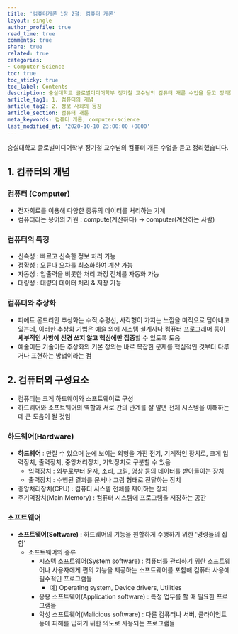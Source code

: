 ```yaml
---
title: '컴퓨터개론 1장 2절: 컴퓨터 개론'
layout: single
author_profile: true
read_time: true
comments: true
share: true
related: true
categories:
- Computer-Science
toc: true
toc_sticky: true
toc_label: Contents
description: 숭실대학교 글로벌미디어학부 정기철 교수님의 컴퓨터 개론 수업을 듣고 정리했습니다.
article_tag1: 1. 컴퓨터의 개념
article_tag2: 2. 정보 사회의 등장
article_section: 컴퓨터 개론
meta_keywords: 컴퓨터 개론, computer-science
last_modified_at: '2020-10-10 23:00:00 +0800'
---
```


숭실대학교 글로벌미디어학부 정기철 교수님의 컴퓨터 개론 수업을 듣고 정리했습니다.

## 1. 컴퓨터의 개념

### **컴퓨터 (Computer)**
- 전자회로를 이용해 다양한 종류의 데이터를 처리하는 기계
- 컴퓨터라는 용어의 기원 : compute(계산하다) -> computer(계산하는 사람)

### **컴퓨터의 특징**
- 신속성 : 빠르고 신속한 정보 처리 가능
- 정확성 : 오류나 오차를 최소화하여 계산 가능
- 자동성 : 입출력을 비롯한 처리 과정 전체를 자동화 가능
- 대량성 : 대량의 데이터 처리 & 저장 가능

### **컴퓨터와 추상화**
- 피에트 몬드리안 추상화는 수직,수평선, 사각형이 가지는 느낌을 미적으로 담아내고 있는데, 이러한 추상화 기법은 예술 외에 시스템 설계사나 컴퓨터 프로그래머 등이 **세부적인 사항에 신경 쓰지 않고 핵심에만 집중**할 수 있도록 도움
- 예술이든 기술이든 추상화의 기본 정의는 바로 복잡한 문제를 핵심적인 것부터 다루거나 표현하는 방법이라는 점

## 2. 컴퓨터의 구성요소
- 컴퓨터는 크게 하드웨어와 소프트웨어로 구성
- 하드웨어와 소프트웨어의 역할과 서로 간의 관계를 잘 알면 전체 시스템을 이해하는 데 큰 도움이 될 것임

### **하드웨어(Hardware)**
- **하드웨어** : 만질 수 있으며 눈에 보이는 외형을 가진 전기, 기계적인 장치로, 크게 입력장치, 출력장치, 중앙처리장치, 기억장치로 구분할 수 있음
  - 입력장치 : 외부로부터 문자, 소리, 그림, 영상 등의 데이터를 받아들이는 장치
  - 출력장치 : 수행된 결과를 문서나 그림 형태로 전달하는 장치
- 중앙처리장치(CPU) : 컴퓨터 시스템 전체를 제어하는 장치
- 주기억장치(Main Memory) : 컴퓨터 시스템에 프로그램을 저장하는 공간

### **소프트웨어**
- **소프트웨어(Software)** : 하드웨어의 기능을 원할하게 수행하기 위한 '명령들의 집합'
  - 소프트웨어의 종류
    - 시스템 소프트웨어(System software) : 컴퓨터를 관리하기 위한 소프트웨어나 사용자에게 편의 기능을 제공하는 소프트웨어를 포함해 컴퓨터 사용에 필수적인 프로그램들
      - 예) Operating system, Device drivers, Utilities
    - 응용 소프트웨어(Application software) : 특정 업무를 할 때 필요한 프로그램들
    - 악성 소프트웨어(Malicious software) : 다른 컴퓨터나 서버, 클라이언트 등에 피해를 입히기 위한 의도로 사용되는 프로그램들